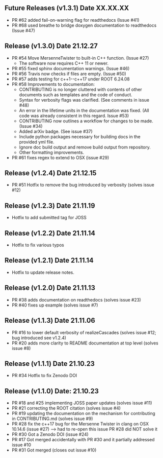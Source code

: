 ## Future Releases (v1.3.1) Date XX.XX.XX 

* PR #62 added fail-on-warning flag for readthedocs (Issue #41)
* PR #68 used breathe to bridge doxygen documentation to readthedocs (Issue #47)

## Release (v1.3.0) Date 21.12.27

* PR #54 Move MersenneTwister to built-in C++ function. (Issue #27)
	* The software now requires C++ 11 or newer.
* PR #55 fixed sphinx documentation warnings. (Issue #46)
* PR #56 Travis now checks if files are empty. (Issue #50)
* PR #57 adds testing for c++1--c++17 under ROOT 6.24.08
* PR #58 Improvements to documentation:
	* CONTRIBUTING is no longer cluttered with contents of other documents such as templates and the code of conduct.
	* Syntax for verbosity flags was clarified. (See comments in issue #48)
	* An error in the lifetime units in the documentation was fixed. (All code was already consistent in this regard. Issue #53)
	* CONTRIBUTING now outlines a workflow for changes to be made. (Issue #34)
	* Added arXiv badge. (See issue #37)
	* Include python packages necessary for building docs in the provided yml file.
	* Ignore doc build output and remove build output from repository.
	* Other formatting improvements.
* PR #61 fixes regex to extend to OSX (issue #29)

## Release (v1.2.4) Date 21.12.15

* PR #51 Hotfix to remove the bug introduced by verbosity (solves issue #12)

## Release (v1.2.3) Date 21.11.19

* Hotfix to add submitted tag for JOSS

## Release (v1.2.2) Date 21.11.14

* Hotfix to fix various typos

## Release (v1.2.1) Date 21.11.14

* Hotfix to update release notes. 

## Release (v1.2.0) Date 21.11.13

* PR #38 adds documentation on readthedocs (solves issue #23)
* PR #40 fixes up example (solves issue #7)


## Release (v1.1.3) Date 21.11.06

* PR #16 to lower default verbosity of realizeCascades (solves issue #12; bug introduced see v1.2.4)
* PR #20 adds more clarity to README documentation at top level (solves issue #8)

## Release (v1.1.1) Date 21.10.23

* PR #34 Hotfix to fix Zenodo DOI

## Release (v1.1.0) Date: 21.10.23

* PR #18 and #25 implementing JOSS paper updates (solves issue #11)
* PR #21 correcting the ROOT citation (solves issue #4)
* PR #19 updating the documentation on the mechanism for contributing in CONTRIBUTING.md (solves issue #9)
* PR #28 fix the c++17 bug for the Mersenne Twister in clang on OSX 10.14.6 (issue #27) --> had to re-open this issue PR #28 did NOT solve it
* PR #30 Got a Zenodo DOI (issue #24) 
* PR #17 Got merged accidentally with PR #30 and it partially addressed issue #10 
* PR #31 Got merged (closes out issue #10)
